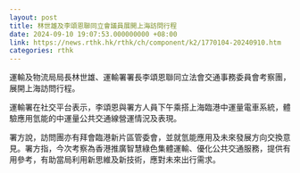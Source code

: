 ```yaml
---
layout: post
title: 林世雄及李頌恩聯同立會議員展開上海訪問行程
date: 2024-09-10 19:07:53.000000000 +08:00
link: https://news.rthk.hk/rthk/ch/component/k2/1770104-20240910.htm
categories: rthk
---
```


運輸及物流局局長林世雄、運輸署署長李頌恩聯同立法會交通事務委員會考察團，展開上海訪問行程。

運輸署在社交平台表示，李頌恩與署方人員下午乘搭上海臨港中運量電車系統，體驗應用氫能的中運量公共交通線營運情況及表現。

署方說，訪問團亦有拜會臨港新片區管委會，並就氫能應用及未來發展方向交換意見。署方指，今次考察為香港推廣智慧綠色集體運輸、優化公共交通服務，提供有用參考，有助當局利用新思維及新技術，應對未來出行需求。
